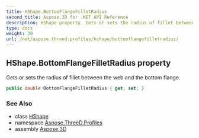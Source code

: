 ```yaml
---
title: HShape.BottomFlangeFilletRadius
second_title: Aspose.3D for .NET API Reference
description: HShape property. Gets or sets the radius of fillet between the web and the bottom flange
type: docs
weight: 30
url: /net/aspose.threed.profiles/hshape/bottomflangefilletradius/
---
```

## HShape.BottomFlangeFilletRadius property

Gets or sets the radius of fillet between the web and the bottom flange.

```csharp
public double BottomFlangeFilletRadius { get; set; }
```

### See Also

* class [HShape](../)
* namespace [Aspose.ThreeD.Profiles](../../hshape/)
* assembly [Aspose.3D](../../../)


